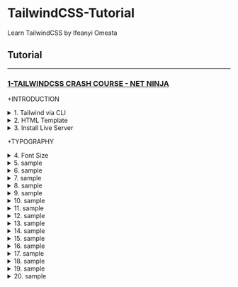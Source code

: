 # TailwindCSS-Tutorial
Learn TailwindCSS by Ifeanyi Omeata

## Tutorial

---

### [1-TAILWINDCSS CRASH COURSE - NET NINJA](#)

+INTRODUCTION

<details>
  <summary>1. Tailwind via CLI </summary>

Check Node Version:

```bash
node -v
```

Create package.json file:

```bash
npm init -y
```

Install Tailwind CSS:

```bash
npm install -D tailwindcss
```

Create a tailwind.config.js file:

```bash
npx tailwindcss init
```

Configure your template paths:

tailwind.config.js:

```javascript
/** @type {import('tailwindcss').Config} */
module.exports = {
  content: ["./public/*.{html,js}"],
  //content: ["./src/**/*.{html,js}"],
  theme: {
    extend: {},
  },
  plugins: [],
}
```

Add the Tailwind directives to your CSS:

src/styles.css:

```css
@tailwind base;
@tailwind components;
@tailwind utilities;
```

Setup Package.json build:

package.json:

```json
"scripts": {
    "build-css": "tailwindcss build -i src/styles.css -o public/styles.css --watch"
  },
```

```json
{
  "name": "ninjafood",
  "version": "1.0.0",
  "description": "",
  "main": "index.js",
  "scripts": {
    "build-css": "tailwindcss build -i src/styles.css -o public/styles.css --watch"
  },
  "keywords": [],
  "author": "",
  "license": "ISC",
  "devDependencies": {
    "tailwindcss": "^3.2.4"
  }
}
```

Start the Tailwind CLI build process:

```bash
npm run build-css
```

```bash
npx tailwindcss -i ./src/styles.css -o ./public/styles.css --watch
npx tailwindcss -i ./src/input.css -o ./dist/output.css --watch
```

Compile and minify your CSS for production:

```bash
npx tailwindcss -i ./src/styles.css -o ./public/styles.css --minify
```

</details>

<details>
  <summary>2. HTML Template</summary>

public/index.html:

```html
<html lang="en">
    <head>
    <meta charset="UTF-8">
    <meta name="viewport" content="width=device-width, initial-scale=1.0">
    <title>Document</title>
    <link rel="stylesheet" href="styles.css">
    </head>
    <body class="text-red-700">

    <div>
        <div>
        <nav>
            <div>
            <h1>
                <a href="/">Food Ninja</a>
            </h1>
            </div>
            <ul>
            <li>
                <a href="#">
                <span>Home</span>
                </a>
            </li>
            <li>
                <a href="#">
                <span>About</span>
                </a>
            </li>
            <li>
                <a href="#">
                <span>Contact</span>
                </a>
            </li>
            </ul>
        </nav>
        </div>

        <main>
        <div>
            <a href="#">Log in</a>
            <a href="#">Sign up</a>
        </div>

        <header>
            <h2>Recipes</h2>
            <h3>For Ninjas</h3>
        </header>

        <div>
            <h4>Latest Recipes</h4>

            <div>
            <!-- cards go here -->
            <div>
                <img src="img/stew.jpg" alt="stew">
                <div>
                <span>5 Bean Chili Stew</span>
                <span>Recipe by Mario</span>
                </div>
            </div>
            </div>

            <h4>Most Popular</h4>

            <div>
            <!-- cards go here -->
            </div>
        </div>

        <div>
            <div>Load more</div>
        </div>
        </main>
    </div>

    </body>
</html>
```

</details>

<details>
  <summary>3. Install Live Server</summary>

```bash
npm install -g live-server
```

Run Live Server:

```bash
live-server public
```

</details>

+TYPOGRAPHY

<details>
  <summary>4. Font Size</summary>

```bash
Class                   Properties

text-xs	                font-size: 0.75rem; /* 12px */
                        line-height: 1rem; /* 16px */

text-sm	                font-size: 0.875rem; /* 14px */
                        line-height: 1.25rem; /* 20px */

text-base	            font-size: 1rem; /* 16px */
                        line-height: 1.5rem; /* 24px */

text-lg	                font-size: 1.125rem; /* 18px */
                        line-height: 1.75rem; /* 28px */

text-xl	                font-size: 1.25rem; /* 20px */
                        line-height: 1.75rem; /* 28px */

text-2xl	            font-size: 1.5rem; /* 24px */
                        line-height: 2rem; /* 32px */

text-3xl	            font-size: 1.875rem; /* 30px */
                        line-height: 2.25rem; /* 36px */

text-4xl	            font-size: 2.25rem; /* 36px */
                        line-height: 2.5rem; /* 40px */

text-5xl	            font-size: 3rem; /* 48px */
                        line-height: 1;

text-6xl	            font-size: 3.75rem; /* 60px */
                        line-height: 1;

text-7xl	            font-size: 4.5rem; /* 72px */
                        line-height: 1;

text-8xl	            font-size: 6rem; /* 96px */
                        line-height: 1;

text-9xl	            font-size: 8rem; /* 128px */
                        line-height: 1;
```

```html
<p class="text-sm ...">The quick brown fox ...</p>
<p class="text-base ...">The quick brown fox ...</p>
<p class="text-lg ...">The quick brown fox ...</p>
<p class="text-xl ...">The quick brown fox ...</p>
<p class="text-2xl ...">The quick brown fox ...</p>
```

</details>

<details>
  <summary>5. sample</summary>

```html
node -v
```

```html
node -v
```

```html
node -v
```

</details>

<details>
  <summary>6. sample</summary>

```html
node -v
```

```html
node -v
```

```html
node -v
```

</details>

<details>
  <summary>7. sample</summary>

```html
node -v
```

```html
node -v
```

```html
node -v
```

</details>

<details>
  <summary>8. sample</summary>

```html
node -v
```

```html
node -v
```

```html
node -v
```

</details>

<details>
  <summary>9. sample</summary>

```html
node -v
```

```html
node -v
```

```html
node -v
```

</details>

<details>
  <summary>10. sample</summary>

```html
node -v
```

```html
node -v
```

```html
node -v
```

</details>

<details>
  <summary>11. sample</summary>

```html
node -v
```

```html
node -v
```

```html
node -v
```

</details>

<details>
  <summary>12. sample</summary>

```html
node -v
```

```html
node -v
```

```html
node -v
```

</details>

<details>
  <summary>13. sample</summary>

```html
node -v
```

```html
node -v
```

```html
node -v
```

</details>

<details>
  <summary>14. sample</summary>

```html
node -v
```

```html
node -v
```

```html
node -v
```

</details>

<details>
  <summary>15. sample</summary>

```html
node -v
```

```html
node -v
```

```html
node -v
```

</details>

<details>
  <summary>16. sample</summary>

```html
node -v
```

```html
node -v
```

```html
node -v
```

</details>

<details>
  <summary>17. sample</summary>

```html
node -v
```

```html
node -v
```

```html
node -v
```

</details>

<details>
  <summary>18. sample</summary>

```html
node -v
```

```html
node -v
```

```html
node -v
```

</details>

<details>
  <summary>19. sample</summary>

```html
node -v
```

```html
node -v
```

```html
node -v
```

</details>

<details>
  <summary>20. sample</summary>

```html
node -v
```

```html
node -v
```

```html
node -v
```

</details>